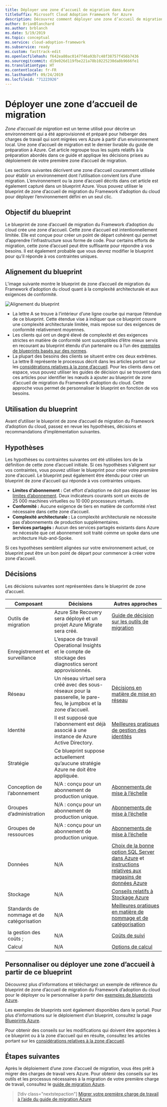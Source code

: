 ```yaml
---
title: Déployer une zone d’accueil de migration dans Azure
titleSuffix: Microsoft Cloud Adoption Framework for Azure
description: Découvrez comment déployer une zone d’accueil de migration dans Azure.
author: BrianBlanchard
ms.author: brblanch
ms.date: 5/19/2019
ms.topic: conceptual
ms.service: cloud-adoption-framework
ms.subservice: ready
ms.custom: fasttrack-edit
ms.openlocfilehash: f642ea80ac0147f46a93b7c48f38757f456b7436
ms.sourcegitcommit: d19e026d119fbe221a78b10225230da8b9666fe1
ms.translationtype: HT
ms.contentlocale: fr-FR
ms.lasthandoff: 09/24/2019
ms.locfileid: "71223926"
---
```

# <a name="deploy-a-migration-landing-zone"></a>Déployer une zone d’accueil de migration

*Zone d’accueil de migration* est un terme utilisé pour décrire un environnement qui a été approvisionné et préparé pour héberger des charges de travail qui sont migrées vers Azure à partir d’un environnement local. Une zone d’accueil de migration est le dernier livrable du guide de préparation à Azure. Cet article regroupe tous les sujets relatifs à la préparation abordés dans ce guide et applique les décisions prises au déploiement de votre première zone d’accueil de migration.

Les sections suivantes décrivent une zone d’accueil couramment utilisée pour établir un environnement dont l’utilisation convient lors d’une migration. L’environnement ou la zone d’accueil décrits dans cet article est également capturé dans un blueprint Azure. Vous pouvez utiliser le blueprint de zone d’accueil de migration du Framework d’adoption du cloud pour déployer l’environnement défini en un seul clic.

## <a name="purpose-of-the-blueprint"></a>Objectif du blueprint

Le blueprint de zone d’accueil de migration du Framework d’adoption du cloud crée une zone d’accueil. Cette zone d’accueil est intentionnellement limitée. Elle est conçue pour créer un point de départ cohérent qui permet d’apprendre l’infrastructure sous forme de code. Pour certains efforts de migration, cette zone d’accueil peut être suffisante pour répondre à vos besoins. Il est également probable que vous devrez modifier le blueprint pour qu’il réponde à vos contraintes uniques.

## <a name="blueprint-alignment"></a>Alignement du blueprint

L’image suivante montre le blueprint de zone d’accueil de migration du Framework d’adoption du cloud quant à la complexité architecturale et aux exigences de conformité.

![Alignement du blueprint](../../_images/ready/blueprint-overview.png)

- La lettre A se trouve à l’intérieur d’une ligne courbe qui marque l’étendue de ce blueprint. Cette étendue vise à indiquer que ce blueprint couvre une complexité architecturale limitée, mais repose sur des exigences de conformité relativement moyennes.
- Les clients qui ont un degré élevé de complexité et des exigences strictes en matière de conformité sont susceptibles d’être mieux servis en recourant au blueprint étendu d’un partenaire ou à l’un des [exemples de blueprints basés sur des normes](https://docs.microsoft.com/azure/governance/blueprints/samples).
- La plupart des besoins des clients se situent entre ces deux extrêmes. La lettre B représente le processus décrit dans les articles portant sur les [considérations relatives à la zone d’accueil](../considerations/index.md). Pour les clients dans cet espace, vous pouvez utiliser les guides de décision qui se trouvent dans ces articles pour identifier les nœuds à ajouter au blueprint de zone d’accueil de migration du Framework d’adoption du cloud. Cette approche vous permet de personnaliser le blueprint en fonction de vos besoins.

## <a name="use-this-blueprint"></a>Utilisation du blueprint

Avant d’utiliser le blueprint de zone d’accueil de migration du Framework d’adoption du cloud, passez en revue les hypothèses, décisions et recommandations d’implémentation suivantes.

## <a name="assumptions"></a>Hypothèses

Les hypothèses ou contraintes suivantes ont été utilisées lors de la définition de cette zone d’accueil initiale. Si ces hypothèses s’alignent sur vos contraintes, vous pouvez utiliser le blueprint pour créer votre première zone d’accueil. Le blueprint peut également être étendu pour créer un blueprint de zone d’accueil qui réponde à vos contraintes uniques.

- **Limites d’abonnement :** Cet effort d’adoption ne doit pas dépasser les [limites d’abonnement](https://docs.microsoft.com/azure/azure-subscription-service-limits). Deux indicateurs courants sont un excès de 25 000 machines virtuelles ou 10 000 processeurs virtuels.
- **Conformité :** Aucune exigence de tiers en matière de conformité n’est nécessaire dans cette zone d’accueil.
- **Complexité architecturale :** La complexité architecturale ne nécessite pas d’abonnements de production supplémentaires.
- **Services partagés :** Aucun des services partagés existants dans Azure ne nécessite que cet abonnement soit traité comme un spoke dans une architecture Hub-and-Spoke.

Si ces hypothèses semblent alignées sur votre environnement actuel, ce blueprint peut être un bon point de départ pour commencer à créer votre zone d’accueil.

## <a name="decisions"></a>Décisions

Les décisions suivantes sont représentées dans le blueprint de zone d’accueil.

| Composant | Décisions | Autres approches |
|---------|---------|---------|
|Outils de migration|Azure Site Recovery sera déployé et un projet Azure Migrate sera créé.|[Guide de décision sur les outils de migration](../../decision-guides/migrate-decision-guide/index.md)|
|Enregistrement et surveillance|L’espace de travail Operational Insights et le compte de stockage des diagnostics seront approvisionnés.|         |
|Réseau|Un réseau virtuel sera créé avec des sous-réseaux pour la passerelle, le pare-feu, le jumpbox et la zone d’accueil.|[Décisions en matière de mise en réseau](../considerations/network-decisions.md)|
|Identité|Il est supposé que l’abonnement est déjà associé à une instance de Azure Active Directory.|[Meilleures pratiques de gestion des identités](https://docs.microsoft.com/azure/security/azure-security-identity-management-best-practices?toc=https://docs.microsoft.com/azure/cloud-adoption-framework/toc.json&bc=https://docs.microsoft.com/azure/cloud-adoption-framework/bread/toc.json)         |
|Stratégie|Ce blueprint suppose actuellement qu’aucune stratégie Azure ne doit être appliquée.|         |
|Conception de l’abonnement|N/A : conçu pour un abonnement de production unique.|[Abonnements de mise à l’échelle](../considerations/scaling-subscriptions.md)|
|Groupes d’administration|N/A : conçu pour un abonnement de production unique.|[Abonnements de mise à l’échelle](../considerations/scaling-subscriptions.md)         |
|Groupes de ressources|N/A : conçu pour un abonnement de production unique.|[Abonnements de mise à l’échelle](../considerations/scaling-subscriptions.md)         |
|Données|N/A|[Choix de la bonne option SQL Server dans Azure](https://docs.microsoft.com/azure/sql-database/sql-database-paas-vs-sql-server-iaas?toc=https://docs.microsoft.com/azure/architecture/toc.json&bc=https://docs.microsoft.com/azure/architecture/bread/toc.json) et [instructions relatives aux magasins de données Azure](https://docs.microsoft.com/azure/architecture/guide/technology-choices/data-store-overview) |
|Stockage|N/A|[Conseils relatifs à Stockage Azure](../considerations/storage-guidance.md)         |
|Standards de nommage et de catégorisation|N/A|[Meilleures pratiques en matière de nommage et de catégorisation](../considerations/naming-and-tagging.md)         |
|la gestion des coûts ;|N/A|[Coûts de suivi](../azure-best-practices/track-costs.md)|
|Calcul|N/A|[Options de calcul](../considerations/compute-decisions.md)|

## <a name="customize-or-deploy-a-landing-zone-from-this-blueprint"></a>Personnaliser ou déployer une zone d’accueil à partir de ce blueprint

Découvrez plus d’informations et téléchargez un exemple de référence du blueprint de zone d’accueil de migration du Framework d’adoption du cloud pour le déployer ou le personnaliser à partir des [exemples de blueprints Azure](https://docs.microsoft.com/azure/governance/blueprints/samples).

Les exemples de blueprints sont également disponibles dans le portail. Pour plus d’informations sur le déploiement d’un blueprint, consultez la page [Blueprints Azure](./govern-org-compliance.md?tabs=azureblueprints#create-a-blueprint).

Pour obtenir des conseils sur les modifications qui doivent être apportées à ce blueprint ou à la zone d’accueil qui en résulte, consultez les articles portant sur les [considérations relatives à la zone d’accueil](../considerations/index.md).

## <a name="next-steps"></a>Étapes suivantes

Après le déploiement d’une zone d’accueil de migration, vous êtes prêt à migrer des charges de travail vers Azure.
Pour obtenir des conseils sur les outils et les processus nécessaires à la migration de votre première charge de travail, consultez le [guide de migration Azure](../../migrate/azure-migration-guide/index.md).

> [!div class="nextstepaction"]
> [Migrer votre première charge de travail à l’aide du guide de migration Azure](../../migrate/azure-migration-guide/index.md)
